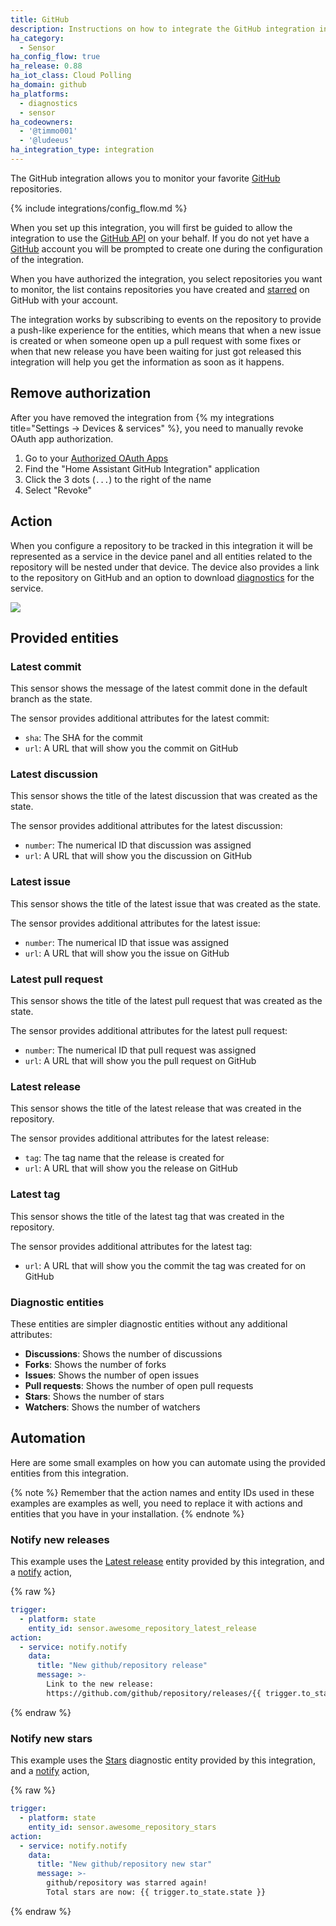 ```yaml
---
title: GitHub
description: Instructions on how to integrate the GitHub integration into Home Assistant.
ha_category:
  - Sensor
ha_config_flow: true
ha_release: 0.88
ha_iot_class: Cloud Polling
ha_domain: github
ha_platforms:
  - diagnostics
  - sensor
ha_codeowners:
  - '@timmo001'
  - '@ludeeus'
ha_integration_type: integration
---
```


The GitHub integration allows you to monitor your favorite [GitHub](https://github.com/) repositories.

{% include integrations/config_flow.md %}

When you set up this integration, you will first be guided to allow the integration to use the [GitHub API](https://docs.github.com/en/rest) on your behalf. If you do not yet have a [GitHub](https://github.com/) account you will be prompted to create one during the configuration of the integration.

When you have authorized the integration, you select repositories you want to monitor, the list contains repositories you have created and [starred](https://github.com/stars) on GitHub with your account.

The integration works by subscribing to events on the repository to provide a push-like experience for the entities, which means that when a new issue is created or when someone open up a pull request with some fixes or when that new release you have been waiting for just got released this integration will help you get the information as soon as it happens.

## Remove authorization

After you have removed the integration from {% my integrations title="Settings -> Devices & services" %}, you need to manually revoke OAuth app authorization.

1. Go to your [Authorized OAuth Apps](https://github.com/settings/applications)
2. Find the "Home Assistant GitHub Integration" application
3. Click the 3 dots (`...`) to the right of the name
4. Select "Revoke"

## Action

When you configure a repository to be tracked in this integration it will be represented as a service in the device panel and all entities related to the repository will be nested under that device. The device also provides a link to the repository on GitHub and an option to download [diagnostics](/integrations/diagnostics) for the service.

<picture>
  <source srcset="/images/integrations/github/service_dark.png" media="(prefers-color-scheme: dark)">
  <img src="/images/integrations/github/service_light.png">
  <p>
</picture>

## Provided entities

### Latest commit

This sensor shows the message of the latest commit done in the default branch as
the state.

The sensor provides additional attributes for the latest commit:

- `sha`: The SHA for the commit
- `url`: A URL that will show you the commit on GitHub

### Latest discussion

This sensor shows the title of the latest discussion that was created as the state.

The sensor provides additional attributes for the latest discussion:

- `number`: The numerical ID that discussion was assigned
- `url`: A URL that will show you the discussion on GitHub

### Latest issue

This sensor shows the title of the latest issue that was created as the state.

The sensor provides additional attributes for the latest issue:

- `number`: The numerical ID that issue was assigned
- `url`: A URL that will show you the issue on GitHub

### Latest pull request

This sensor shows the title of the latest pull request that was created as the state.

The sensor provides additional attributes for the latest pull request:

- `number`: The numerical ID that pull request was assigned
- `url`: A URL that will show you the pull request on GitHub

### Latest release

This sensor shows the title of the latest release that was created in the repository.

The sensor provides additional attributes for the latest release:

- `tag`: The tag name that the release is created for
- `url`: A URL that will show you the release on GitHub

### Latest tag

This sensor shows the title of the latest tag that was created in the repository.

The sensor provides additional attributes for the latest tag:

- `url`: A URL that will show you the commit the tag was created for on GitHub

### Diagnostic entities

These entities are simpler diagnostic entities without any additional attributes:

- **Discussions**: Shows the number of discussions
- **Forks**: Shows the number of forks
- **Issues**: Shows the number of open issues
- **Pull requests**: Shows the number of open pull requests
- **Stars**: Shows the number of stars
- **Watchers**: Shows the number of watchers

## Automation

Here are some small examples on how you can automate using the provided entities from this integration.

{% note %}
Remember that the action names and entity IDs used in these examples are examples as well,
you need to replace it with actions and entities that you have in your installation.
{% endnote %}

### Notify new releases

This example uses the [Latest release](#latest-release) entity provided by this integration, and a [notify](/integrations/notify) action,

{% raw %}

```yaml
trigger:
  - platform: state
    entity_id: sensor.awesome_repository_latest_release
action:
  - service: notify.notify
    data:
      title: "New github/repository release"
      message: >-
        Link to the new release:
        https://github.com/github/repository/releases/{{ trigger.to_state.state }}

```

{% endraw %}

### Notify new stars

This example uses the [Stars](#diagnostic-entities) diagnostic entity provided by this integration, and a [notify](/integrations/notify) action,

{% raw %}

```yaml
trigger:
  - platform: state
    entity_id: sensor.awesome_repository_stars
action:
  - service: notify.notify
    data:
      title: "New github/repository new star"
      message: >-
        github/repository was starred again!
        Total stars are now: {{ trigger.to_state.state }}
```

{% endraw %}
